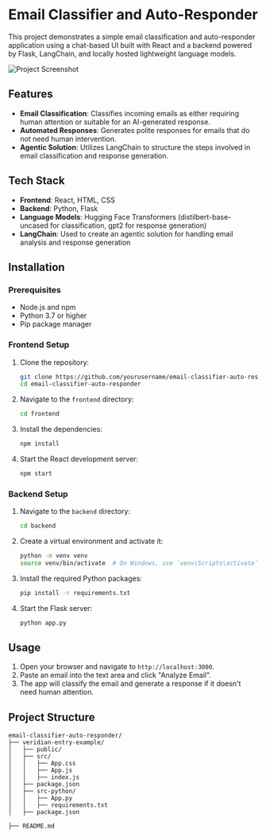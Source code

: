 # Email Classifier and Auto-Responder

This project demonstrates a simple email classification and auto-responder application using a chat-based UI built with React and a backend powered by Flask, LangChain, and locally hosted lightweight language models.

![Project Screenshot](ss.png)

## Features

- **Email Classification**: Classifies incoming emails as either requiring human attention or suitable for an AI-generated response.
- **Automated Responses**: Generates polite responses for emails that do not need human intervention.
- **Agentic Solution**: Utilizes LangChain to structure the steps involved in email classification and response generation.

## Tech Stack

- **Frontend**: React, HTML, CSS
- **Backend**: Python, Flask
- **Language Models**: Hugging Face Transformers (distilbert-base-uncased for classification, gpt2 for response generation)
- **LangChain**: Used to create an agentic solution for handling email analysis and response generation

## Installation

### Prerequisites

- Node.js and npm
- Python 3.7 or higher
- Pip package manager

### Frontend Setup

1. Clone the repository:
    ```bash
    git clone https://github.com/yourusername/email-classifier-auto-responder.git
    cd email-classifier-auto-responder
    ```

2. Navigate to the `frontend` directory:
    ```bash
    cd frontend
    ```

3. Install the dependencies:
    ```bash
    npm install
    ```

4. Start the React development server:
    ```bash
    npm start
    ```

### Backend Setup

1. Navigate to the `backend` directory:
    ```bash
    cd backend
    ```

2. Create a virtual environment and activate it:
    ```bash
    python -m venv venv
    source venv/bin/activate  # On Windows, use `venv\Scripts\activate`
    ```

3. Install the required Python packages:
    ```bash
    pip install -r requirements.txt
    ```

4. Start the Flask server:
    ```bash
    python app.py
    ```

## Usage

1. Open your browser and navigate to `http://localhost:3000`.
2. Paste an email into the text area and click "Analyze Email".
3. The app will classify the email and generate a response if it doesn't need human attention.

## Project Structure

```plaintext
email-classifier-auto-responder/
├── veridian-entry-example/
│   ├── public/
│   ├── src/
│   │   ├── App.css
│   │   ├── App.js
│   │   ├── index.js
│   ├── package.json
│   ├── src-python/
│   │   ├── App.py
│   │   ├── requirements.txt
│   ├── package.json

├── README.md
```
